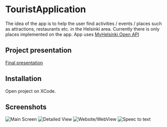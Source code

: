 # TouristApplication

The idea of the app is to help the user find activities / events / places such as attractions, restaurants etc. in the Helsinki area. Currently there is only places implemented on the app.
App uses [MyHelsinki Open API](http://open-api.myhelsinki.fi/)

## Project presentation
[Final presentation](https://docs.google.com/presentation/d/1QWmEu2ADGbOSXVrKEDIoZwgqpMdlvNas1v8h24Ry4jk/edit?usp=sharing)

## Installation
Open project on XCode.

## Screenshots
![Main Screen](https://drive.google.com/file/d/1YHgq8E6twGqhaY0PFJ6MqqxuDcXdhJZi/view?usp=sharing)
![Detailed View](https://drive.google.com/file/d/17P1i3Ki1ETnRERCC7B_ZdZfZjv78taVd/view?usp=sharing)
![Website/WebView](https://drive.google.com/file/d/18I9r-LTmYagkZ96GVQdJgOXwlsoa9Q-i/view?usp=sharing)
![Speec to text](https://drive.google.com/file/d/11I-nMoJKZV-hOhE1cOkO-HD1faiMSLpt/view?usp=sharing)
